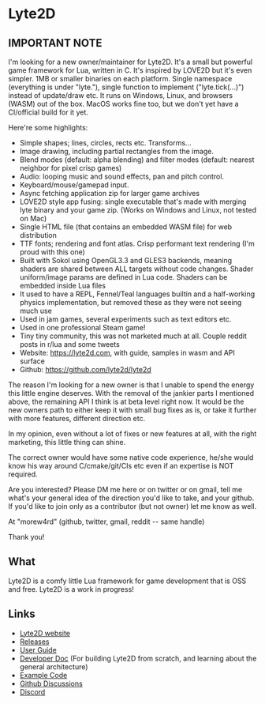 # Lyte2D

## IMPORTANT NOTE

I'm looking for a new owner/maintainer for Lyte2D. It's a small but powerful game framework for Lua, written in C. It's inspired by LOVE2D but it's even simpler. 1MB or smaller binaries on each platform. Single namespace (everything is under "lyte."), single function to implement ("lyte.tick(...)") instead of update/draw etc. It runs on Windows, Linux, and browsers (WASM) out of the box. MacOS works fine too, but we don't yet have a CI/official build for it yet.

Here're some highlights:
- Simple shapes; lines, circles, rects etc. Transforms...
- Image drawing, including partial rectangles from the image.
- Blend modes (default: alpha blending) and filter modes (default: nearest neighbor for pixel crisp games)
- Audio: looping music and sound effects, pan and pitch control.
- Keyboard/mouse/gamepad input.
- Async fetching application zip for larger game archives
- LOVE2D style app fusing: single executable that's made with merging lyte binary and your game zip. (Works on Windows and Linux, not tested on Mac)
- Single HTML file (that contains an embedded WASM file) for web distribution
- TTF fonts; rendering and font atlas. Crisp performant text rendering (I'm proud with this one)
- Built with Sokol using OpenGL3.3 and GLES3 backends, meaning shaders are shared between ALL targets without code changes. Shader uniform/image params are defined in Lua code. Shaders can be embedded inside Lua files
- It used to have a REPL, Fennel/Teal languages builtin and a half-working physics implementation, but removed these as they were not seeing much use
- Used in jam games, several experiments such as text editors etc.
- Used in one professional Steam game!
- Tiny tiny community, this was not marketed much at all. Couple reddit posts in r/lua and some tweets
- Website: https://lyte2d.com, with guide, samples in wasm and API surface
- Github: https://github.com/lyte2d/lyte2d

The reason I'm looking for a new owner is that I unable to spend the energy this little engine deserves. With the removal of the jankier parts I mentioned above, the remaining API I think is at beta level right now.  It would be the new owners path to either keep it with small bug fixes as is, or take it further with more features, different direction etc.

In my opinion, even without a lot of fixes or new features at all, with the right marketing, this little thing can shine.

The correct owner would have some native code experience, he/she would know his way around C/cmake/git/CIs etc even if an expertise is NOT required.

Are you interested? Please DM me here or on twitter or on gmail, tell me what's your general idea of the direction you'd like to take, and your github. If you'd like to join only as a contributor (but not owner) let me know as well.

At "morew4rd" (github, twitter, gmail, reddit -- same handle)

Thank you!


## What

Lyte2D is a comfy little Lua framework for game development that is OSS and free. Lyte2D is a work in progress!

## Links

- [Lyte2D website](https://lyte2d.com)
- [Releases](https://github.com/lyte2d/lyte2d/releases)
- [User Guide](guide.html)
- [Developer Doc](dev.md) (For building Lyte2D from scratch, and learning about the general architecture)
- [Example Code](https://github.com/lyte2d/lyte2d/tree/main/samples)
- [Github Discussions](https://github.com/lyte2d/lyte2d/discussions)
- [Discord](https://discord.gg/BKPfQrCaNU)
